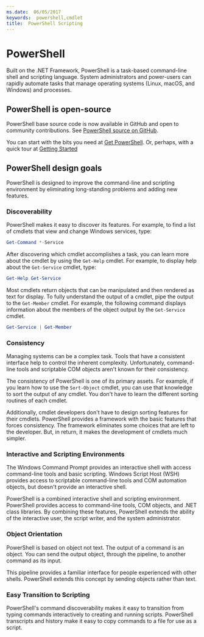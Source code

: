 ```yaml
---
ms.date:  06/05/2017
keywords:  powershell,cmdlet
title:  PowerShell Scripting
---
```


# PowerShell

Built on the .NET Framework, PowerShell is a task-based command-line shell and scripting language.
System administrators and power-users can rapidly automate tasks that manage operating systems
(Linux, macOS, and Windows) and processes.

## PowerShell is open-source

PowerShell base source code is now available in GitHub and open to community contributions.
See [PowerShell source on GitHub](https://github.com/powershell/powershell).

You can start with the bits you need at [Get PowerShell](https://github.com/PowerShell/PowerShell#get-powershell).
Or, perhaps, with a quick tour at [Getting Started](https://github.com/PowerShell/PowerShell/blob/master/docs/learning-powershell)

## PowerShell design goals

PowerShell is designed to improve the command-line and scripting environment by eliminating long-standing problems and adding new features.

### Discoverability

PowerShell makes it easy to discover its features. For example, to find a list of cmdlets that view and change Windows services, type:

```powershell
Get-Command *-Service
```

After discovering which cmdlet accomplishes a task, you can learn more about the cmdlet by using the `Get-Help` cmdlet.
For example, to display help about the `Get-Service` cmdlet, type:

```powershell
Get-Help Get-Service
```

Most cmdlets return objects that can be manipulated and then rendered as text for display.
To fully understand the output of a cmdlet, pipe the output to the `Get-Member` cmdlet.
For example, the following command displays information about the members of the object output by the `Get-Service` cmdlet.

```powershell
Get-Service | Get-Member
```

### Consistency

Managing systems can be a complex task.
Tools that have a consistent interface help to control the inherent complexity.
Unfortunately, command-line tools and scriptable COM objects aren't known for their consistency.

The consistency of PowerShell is one of its primary assets.
For example, if you learn how to use the `Sort-Object` cmdlet, you can use that knowledge to sort the output of any cmdlet.
You don't have to learn the different sorting routines of each cmdlet.

Additionally, cmdlet developers don't have to design sorting features for their cmdlets.
PowerShell provides a framework with the basic features that forces consistency.
The framework eliminates some choices that are left to the developer.
But, in return, it makes the development of cmdlets much simpler.

### Interactive and Scripting Environments

The Windows Command Prompt provides an interactive shell with access command-line tools and basic scripting.
Windows Script Host (WSH) provides access to scriptable command-line tools and COM automation objects, but doesn't provide an interactive shell.

PowerShell is a combined interactive shell and scripting environment.
PowerShell provides access to command-line tools, COM objects, and .NET class libraries.
By combining these features, PowerShell extends the ability of the interactive user, the script writer, and the system administrator.

### Object Orientation

PowerShell is based on object not text.
The output of a command is an object.
You can send the output object, through the pipeline, to another command as its input.

This pipeline provides a familiar interface for people experienced with other shells.
PowerShell extends this concept by sending objects rather than text.

### Easy Transition to Scripting

PowerShell's command discoverability makes it easy to transition from typing commands interactively to creating and running scripts.
PowerShell transcripts and history make it easy to copy commands to a file for use as a script.
